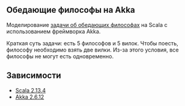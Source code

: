 ## Обедающие философы на Akka

Моделирование [задачи об обедающих философах](https://ru.wikipedia.org/wiki/Задача_об_обедающих_философах) на Scala с использованием фреймворка Akka.

Краткая суть задачи: есть 5 философов и 5 вилок. Чтобы поесть, философу необходимо взять две вилки. Из-за этого условия, все философы не могут есть одновременно.

## Зависимости

* [Scala 2.13.4](https://scala-lang.org)
* [Akka 2.6.12](https://akka.io)